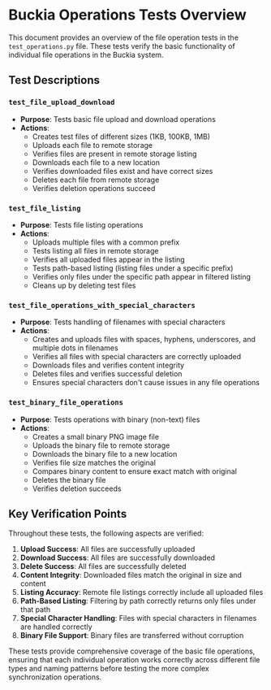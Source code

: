 # Buckia Operations Tests Overview

This document provides an overview of the file operation tests in the `test_operations.py` file. These tests verify the basic functionality of individual file operations in the Buckia system.

## Test Descriptions

### `test_file_upload_download`

- **Purpose**: Tests basic file upload and download operations
- **Actions**:
  - Creates test files of different sizes (1KB, 100KB, 1MB)
  - Uploads each file to remote storage
  - Verifies files are present in remote storage listing
  - Downloads each file to a new location
  - Verifies downloaded files exist and have correct sizes
  - Deletes each file from remote storage
  - Verifies deletion operations succeed

### `test_file_listing`

- **Purpose**: Tests file listing operations
- **Actions**:
  - Uploads multiple files with a common prefix
  - Tests listing all files in remote storage
  - Verifies all uploaded files appear in the listing
  - Tests path-based listing (listing files under a specific prefix)
  - Verifies only files under the specific path appear in filtered listing
  - Cleans up by deleting test files

### `test_file_operations_with_special_characters`

- **Purpose**: Tests handling of filenames with special characters
- **Actions**:
  - Creates and uploads files with spaces, hyphens, underscores, and multiple dots in filenames
  - Verifies all files with special characters are correctly uploaded
  - Downloads files and verifies content integrity
  - Deletes files and verifies successful deletion
  - Ensures special characters don't cause issues in any file operations

### `test_binary_file_operations`

- **Purpose**: Tests operations with binary (non-text) files
- **Actions**:
  - Creates a small binary PNG image file
  - Uploads the binary file to remote storage
  - Downloads the binary file to a new location
  - Verifies file size matches the original
  - Compares binary content to ensure exact match with original
  - Deletes the binary file
  - Verifies deletion succeeds

## Key Verification Points

Throughout these tests, the following aspects are verified:

1. **Upload Success**: All files are successfully uploaded
2. **Download Success**: All files are successfully downloaded
3. **Delete Success**: All files are successfully deleted
4. **Content Integrity**: Downloaded files match the original in size and content
5. **Listing Accuracy**: Remote file listings correctly include all uploaded files
6. **Path-Based Listing**: Filtering by path correctly returns only files under that path
7. **Special Character Handling**: Files with special characters in filenames are handled correctly
8. **Binary File Support**: Binary files are transferred without corruption

These tests provide comprehensive coverage of the basic file operations, ensuring that each individual operation works correctly across different file types and naming patterns before testing the more complex synchronization operations.
